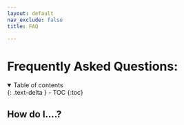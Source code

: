 ```yaml
---
layout: default
nav_exclude: false
title: FAQ

---
```

# Frequently Asked Questions:

<details open markdown="block">
  <summary>
    Table of contents
  </summary>
  {: .text-delta }
  - TOC
{:toc}
</details>

## How do I....?
